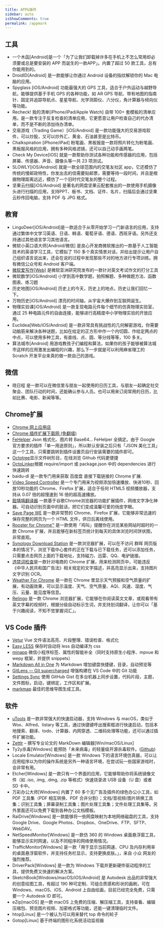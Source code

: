 ```yaml
---
title: APP&插件
sidebar: auto
isShowComments: true
permalink: /appmark
---
```


## 工具
- 一个木函[Android]是一个「为了让我们卸载掉许多在手机上不怎么常用却必须要或总是要安装的 APP 而诞生的一款APP」。内置了超过 50 款工具，总有你能用到的。
- DroidID[Android] 是一款能够让你通过 Android 设备的指纹解锁你的 Mac 电脑的应用。
- Spyglass [iOS/Android] 功能最强大的 GPS 工具，适合于户外运动与越野导航，能够提供基于手机 GPS 的各种功能，如 AR GPS 导航、带有地图的指南针、固定并追踪导航点、星星导航、光学测距仪、六分仪，角计算器与倾向仪等功能。
- Recheck! 我的清单[iPhone/iPad/Apple Watch] 自带 100+ 套模板的清单应用。是一款专注于反复检查的清单应用，它更愿意让用户检查自己的代办清单，而不是不断的添加待办清单。
- 交易游戏（Trading Game）[iOS/Android] 是⼀款功能强⼤的交易游戏软件，可以炒股，又可以炒外汇、黄⾦、⽯油甚⾄是⽐特币。
- Chalkspiration [iPhone/iPad] 粉笔画、黑板报是一款将照片转化为粉笔画、黑板报风格的应用，拥有多种风格滤镜，还可以自己动手画两笔。
- Check My Device[IOS] 就是一款帮助你测试各种功能和传感器的应用，包括屏幕、传感器、声音、摄像头等一共 23 项测试。
- SLOWLY[iOS/Android] 就是一款全球范围内的交笔友社区 app，它还模仿了传统的慢邮政特性，你发出去的信需要贴邮票，需要等待一段时间，并且是根据物理距离远近，模仿了一个旧时代交笔友的整个过程。
- 坚果云扫描[iOS/Android] 是著名的网盘坚果云配套推出的一款使用手机摄像头进行扫描的应用，支持PPT、板书、文档、证件、名片，扫描后会通过坚果云秒传回电脑，支持 PDF 与 JPG 格式。


## 教育
- LingoDeer[iOS/Android]是一款适合于从零开始学习一门新语言的应用，支持通过繁体中文学习英语、日语、韩语、葡萄牙语、德语、西班牙语。另外还支持通过其他语言学习其他语言。
- 微软小英口语大师[Android/微信] 是良心开发商微软推出的一款基于人工智能技术的英语学习工具，它模拟了 150 多个真实情景对话，并给出提示让用户自己组织语言说出来，还会在说的过程中发现那些不对的地方进行专项训练。拥有微信公众号和 Android 客户端。
- [微软爱写作[Web]](https://aka.ms/zuowen/?ref=appinn) 是微软亚洲研究院发布的一款针对英文考试作文的打分工具
- 微软数学[iOS/Android] 小学到高中数学题，拍照解题、多种做题方法、函数图表、练习题
- 历史地图[iOS/Android] 历史上的今天，历史上的地点，历史让我们回忆一下。
- 万物历史[iOS/Android] 漂亮的时间轴，从宇宙大爆炸到互联网诞生。
- 物理实验课[iOS/Android] 是一款复现电路元件每个细节的仿真物理实验室，通过 25 种电路元件的自由连接，能够进行高精度中小学物理实验的开放应用。
- Euclidea[Web/iOS/Android] 是一款非常具有挑战性的几何解密游戏，你需要动脑筋来解决各种谜题，比如在给定的正方形中作一个内切圆、作给定两点的中点，可以使用多种工具，有直线、点、圆、等分线等等，100 多关。
- 算法城市[Android] 用游戏教孩子们编程和算法，如果你的孩子能够被算法城市这样的应用激发出编程的兴趣，那么下一步就是可以利用麻省理工的 Scratch 开发平台来真的做一款自己的游戏。

## 微信
- 晓日程 是一款可以在微信里与朋友一起使用的日历工具，与朋友一起确定社交聚会、团队行动的时间，还能确认参与人员。也可以用来订阅常用的日历，比如比赛、电影、新闻等等。

## Chrome扩展
- [Chrome 网上应用店](https://chrome.google.com/webstore/category/extensions)
- [Chrome 插件扩展下载网 (免翻墙)](https://www.extfans.com/)
- [FeHelper](https://chrome.google.com/webstore/detail/fehelperjson/pkgccpejnmalmdinmhkkfafefagiiiad) Json 格式化、图片转 Base64... FeHelper 全搞定。由于 Google 官方要求的插件「单一用途原则」，所以默认安装之后只有「JSON 美化工具」这一个工具，只需要跳转到插件设置页自行安装需要的插件即可。
- [Octotree](https://chrome.google.com/webstore/detail/octotree/bkhaagjahfmjljalopjnoealnfndnagc)显示文件树形目，在线浏览 Github 代码更便捷
- [OctoLinker](https://chrome.google.com/webstore/detail/octolinker/jlmafbaeoofdegohdhinkhilhclaklkp)根据 require/import 或 package.json 中的 dependencies 进行快速跳转
- baidu-dl 是一款专门用来获取 百度盘 直接下载链接的 Chrome 扩展.
- [Video Speed Controller](https://chrome.google.com/webstore/detail/video-speed-controller/nffaoalbilbmmfgbnbgppjihopabppdk) 是一个专门用来为视频添加倍速播放、快进10秒、回放10秒功能的 Chrome、Firefox 扩展，适合于任何 HTML5 视频播放器，支持从 0.07 倍的超慢速到 16 倍的超高速播放。
- [脏嘻嘻翻译器](https://chrome.google.com/webstore/detail/%E8%84%8F%E5%98%BB%E5%98%BB%E7%BF%BB%E8%AF%91%E5%99%A8/emekfhagigbnimbagpggijijmmoioppf) 一款基于谷歌Chrome浏览器的功能扩展插件，网络文字净化神器。可自动识别页面中的脏话，把它们变成温馨可爱的俏皮字眼。
- [Save Page WE](https://chrome.google.com/webstore/detail/save-page-we/dhhpefjklgkmgeafimnjhojgjamoafof?hl=zh-CN) 是一款非常赞的 Chrome、Firefox 扩展，它能够非常迅速的保存完整的网页为一个 HTML 文件，供日后离线使用。
- [Rooster for Chrome™](https://chrome.google.com/webstore/detail/rooster-for-chrome/pimolnhbniceppehbgmibnbgcnhpkhfh?hl=zh-CN) 是一款使用「鸡叫」提醒你在浏览某些网站时超时的一款 Chrome 扩展，并且能够在新标签页统计到每天的具体浏览时间饼状图，非常直观。
- [Synology Download Station](https://chrome.google.com/webstore/detail/synology-download-station/onhbegdkgonhlokobjefolhpoidcnida?hl=zh-CN) 是一款浏览器扩展，可以在不访问 群晖 网页版本的情况下，浏览下载中心套件的正在下载与已下载任务，还可以添加任务，只需要点击网页上面的下载地址，支持磁力、迅雷、QQ、电驴链接。
- [违禁词检查](https://chrome.google.com/webstore/detail/%E8%BF%9D%E7%A6%81%E8%AF%8D%E6%A3%80%E6%9F%A5/hidcgccgkiamehonfofohinbaeefabmi?hl=zh-CN)是一款针对电商的 Chrome 扩展，用来检测网页中，可能违反《中华人民共和国广告法》相关规定的文字描述，并高亮显示出来，支持图片文字识别 OCR。
- [Weather For Chrome](https://chrome.google.com/webstore/detail/weather-for-chrome/djgcclepbpbjmgpooagcjgidkejhdfnn?hl=zh-CN) 是一款在 Chrome 里显示天气预报和空气质量的扩展，有动画效果，可以显示温度、天气、空气质量、AQI、风速、湿度、气压、云量、能见度等信息。
- [Relingo](https://chrome.google.com/webstore/detail/relingo-master-words-from/dpphkcfmnbkdpmgneljgdhfnccnhmfig) 是一款 Chrome 浏览器扩展，它能够在你阅读英文文章，或观看带有英文字幕的视频时，根据分级自动标示生词，并支持划词翻译，让你可以「基于兴趣阅读，不知不觉掌握词汇」。

## VS Code 插件
- [Vetur](https://marketplace.visualstudio.com/items?itemName=octref.vetur) Vue 文件语法高亮、片段整理、错误检查、格式化
- [Easy LESS](https://marketplace.visualstudio.com/items?itemName=mrcrowl.easy-less) 保存时自动将 less 自动编译为 css
- [minapp](https://marketplace.visualstudio.com/items?itemName=qiu8310.minapp-vscode) 微信小程序标签、属性的智能补全（同时支持原生小程序、mpvue 和 wepy 框架，并提供 snippets）
- [Markdown All in One](https://marketplace.visualstudio.com/items?itemName=yzhang.markdown-all-in-one) 为 Markdown 增加键盘快捷键，目录，自动预览等
- [GitLens — Git supercharged](https://marketplace.visualstudio.com/items?itemName=DavidAnson.vscode-markdownlint) 增强构建在 VS Code 中的 Git 功能
- [Settings Sync](https://marketplace.visualstudio.com/items?itemName=Shan.code-settings-sync) 使用 GitHub Gist 在多台机器上同步设置，代码片段，主题，文件图标，启动，键绑定，工作区和扩展。
- [markmap](https://marketplace.visualstudio.com/items?itemName=gera2ld.markmap-vscode) 最佳的思维导图生成工具。

## 软件
- [uTools](https://u.tools/) 是一款非常强大的快速启动器，支持 Windows 与 macOS，类似于 Wox、Alfred、listary 等工具，通过快捷键呼出搜索框进行快速启动，包括本地搜索、翻译、todo、计算器、内网穿透、二维码处理等功能，还可以通过插件扩展功能。
- [Zettlr](https://www.zettlr.com/) – 撰写专业论文的 MarkDown 编辑器[Win/macOS/Linux]
- Ty2y杀毒[Windows] 能预防「未来病毒」的轻量级开源杀毒软件。([Github](https://github.com/w2sft/Ty2yAntiVirus))
- Locale Emulator[Windows] 是一款 Windows 下的语言环境仿真器，可以让应用程序以为你的操作系统是另外一种语言环境，在尝试玩一些国家游戏时，会非常有用。
- Etcher[Windows] 是一款只有一个界面的应用，它能够帮助你将系统镜像文件（如 .iso, .img, .dmg, .zip 等格式）快速烧录进 USB 设备（U 盘）或者 SD 卡中。
- 万彩办公大师[Windows] 内置了 60 多个无广告及插件的绿色办公小工具，如 PDF 工具集（PDF 相互转换、PDF 合并分割）；文档/音视频/图片转换工具集；识别工具集；屏幕录制工具集；图片处理工具集；文件处理工具集等。另外里面还可以免费下载到各种办公文档模板。
- RaiDrive[Windows] 是一款能够将一些网盘映射为本地网络磁盘的工具，支持 Google Drive、Google Photos、Dropbox、OneDrive、FTP、SFTP、WebDAV。
- NetSpeedMonitor[Windows] 是一款仿 360 的 Windows 桌面悬浮窗工具，能够显示实时网速，以及不同程序的网络使用情况。
- TrafficMonitor[Windows] 是一款「用于显示当前网速、CPU 及内存利用率的桌面悬浮窗软件，并支持任务栏显示，支持更换皮肤。」，来自 小众 网友的强烈推荐。
- DriverPack[Windows] 是一款为 Windows 下载并更新硬件驱动程序的工具，提供免费又快速的解决方案。
- SketchBook[Windows/macOS/iOS/Android] 是 Autodesk 出品的非常强大的创意绘图工具，有超过 190 种可定制、可组合质感和形状的画刷，可在 Windows、macOS、iOS、Android 上自由绘画，目前已经完全免费，只需要一个 Autodesk ID 即可。
- eZip[macOS] 是一款 macOS 上免费的压缩、解压缩工具，支持查看、编辑压缩包、预览图片视频、加密格式等功能，还能一键清理临时文件。
- htop[Linux] 是一个被认为可以用来替代 top 命令的轮子
- Gotop[Linux] 基于终端的图形化系统活动监视器